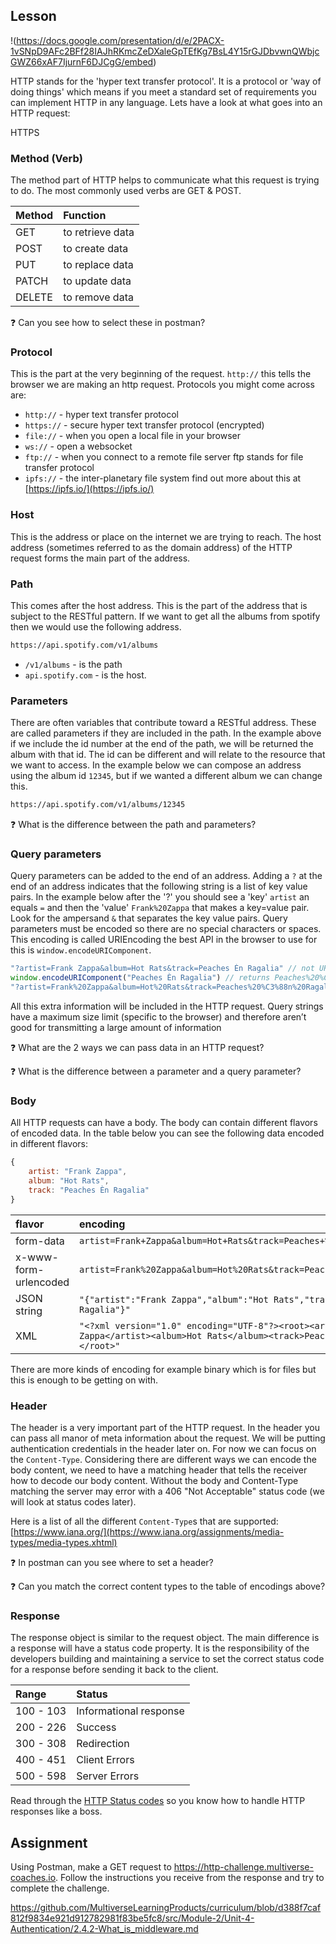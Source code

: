 ## Lesson

!(https://docs.google.com/presentation/d/e/2PACX-1vSNpD9AFc2BFf28IAJhRKmcZeDXaleGpTEfKg7BsL4Y15rGJDbvwnQWbjcGWZ66xAF7IjurnF6DJCgG/embed)

HTTP stands for the 'hyper text transfer protocol'. It is a protocol or 'way of doing things' which means if you meet a standard set of requirements you can implement HTTP in any language. Lets have a look at what goes into an HTTP request:

HTTPS

### Method (Verb)

The method part of HTTP helps to communicate what this request is trying to do. The most commonly used verbs are GET & POST.

|Method|Function|
|:-----|:-------|
|GET|to retrieve data|
|POST|to create data|
|PUT|to replace data|
|PATCH|to update data|
|DELETE|to remove data|

❓ Can you see how to select these in postman?

### Protocol

This is the part at the very beginning of the request. `http://` this tells the browser we are making an http request. Protocols you might come across are:

* `http://` - hyper text transfer protocol
* `https://` - secure hyper text transfer protocol (encrypted)
* `file://` - when you open a local file in your browser
* `ws://` - open a websocket
* `ftp://` - when you connect to a remote file server ftp stands for file transfer protocol
* `ipfs://` - the inter-planetary file system find out more about this at [https://ipfs.io/](https://ipfs.io/)

### Host

This is the address or place on the internet we are trying to reach. The host address (sometimes referred to as the domain address) of the HTTP request forms the main part of the address.

### Path

This comes after the host address. This is the part of the address that is subject to the RESTful pattern. If we want to get all the albums from spotify then we would use the following address.

```sh
https://api.spotify.com/v1/albums
```
* `/v1/albums` - is the path
* `api.spotify.com` - is the host.

### Parameters

There are often variables that contribute toward a RESTful address. These are called parameters if they are included in the path. In the example above if we include the id number at the end of the path, we will be returned the album with that id. The id can be different and will relate to the resource that we want to access. In the example below we can compose an address using the album id `12345`, but if we wanted a different album we can change this.

```sh
https://api.spotify.com/v1/albums/12345
```

❓ What is the difference between the path and parameters?

### Query parameters

Query parameters can be added to the end of an address. Adding a `?` at the end of an address indicates that the following string is a list of key value pairs. In the example below after the '?' you should see a 'key' `artist` an equals `=` and then the 'value' `Frank%20Zappa` that makes a key=value pair. Look for the ampersand `&` that separates the key value pairs. Query parameters must be encoded so there are no special characters or spaces. This encoding is called URIEncoding the best API in the browser to use for this is `window.encodeURIComponent`.
```javascript
"?artist=Frank Zappa&album=Hot Rats&track=Peaches Èn Ragalia" // not URI encoded
window.encodeURIComponent("Peaches Èn Ragalia") // returns Peaches%20%C3%88n%20Ragalia
"?artist=Frank%20Zappa&album=Hot%20Rats&track=Peaches%20%C3%88n%20Ragalia" // safe query string
```
All this extra information will be included in the HTTP request. Query strings have a maximum size limit (specific to the browser) and therefore aren’t good for transmitting a large amount of information

❓ What are the 2 ways we can pass data in an HTTP request?

❓ What is the difference between a parameter and a query parameter?

### Body

All HTTP requests can have a body. The body can contain different flavors of encoded data. In the table below you can see the following data encoded in different flavors:

```javascript
{
    artist: "Frank Zappa",
    album: "Hot Rats",
    track: "Peaches Èn Ragalia"
}
```

|flavor|encoding|
|:-----|:-------|
form-data|`artist=Frank+Zappa&album=Hot+Rats&track=Peaches+%C3%88n+Ragalia`
x-www-form-urlencoded|`artist=Frank%20Zappa&album=Hot%20Rats&track=Peaches%20%C3%88n%20Ragalia`
JSON string|`"{"artist":"Frank Zappa","album":"Hot Rats","track":"Peaches Èn Ragalia"}"`
XML|`"<?xml version="1.0" encoding="UTF-8"?><root><artist>Frank Zappa</artist><album>Hot Rats</album><track>Peaches Èn Ragalia</track></root>"`

There are more kinds of encoding for example binary which is for files but this is enough to be getting on with.

### Header

The header is a very important part of the HTTP request. In the header you can pass all manor of meta information about the request. We will be putting authentication credentials in the header later on. For now we can focus on the `Content-Type`. Considering there are different ways we can encode the body content, we need to have a matching header that tells the receiver how to decode our body content. Without the body and Content-Type matching the server may error with a 406 "Not Acceptable" status code (we will look at status codes later).

Here is a list of all the different `Content-Type`s that are supported: [https://www.iana.org/](https://www.iana.org/assignments/media-types/media-types.xhtml)

❓ In postman can you see where to set a header?

❓ Can you match the correct content types to the table of encodings above?

### Response

The response object is similar to the request object. The main difference is a response will have a status code property. It is the responsibility of the developers building and maintaining a service to set the correct status code for a response before sending it back to the client.

|Range|Status|
|:----|:-----|
100 - 103|Informational response
200 - 226|Success
300 - 308|Redirection
400 - 451|Client Errors
500 - 598|Server Errors

Read through the [HTTP Status codes](https://en.wikipedia.org/wiki/List_of_HTTP_status_codes) so you know how to handle HTTP responses like a boss.

## Assignment
Using Postman, make a GET request to https://http-challenge.multiverse-coaches.io. Follow the instructions you receive from the response and try to complete the challenge.





https://github.com/MultiverseLearningProducts/curriculum/blob/d388f7caf812f9834e921d912782981f83be5fc8/src/Module-2/Unit-4-Authentication/2.4.2-What_is_middleware.md

